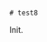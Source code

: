                                                                                                                                                                                                                                                                                                                                                                                                                                                                                                                                                                                           # test8

Init.
